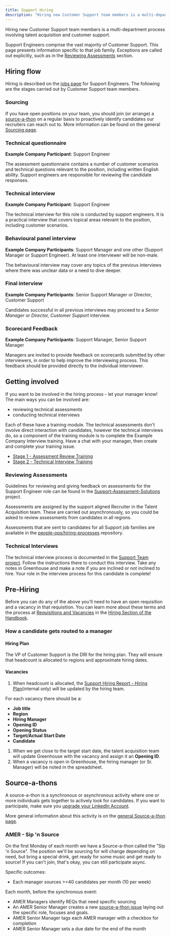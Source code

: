 ```yaml
---
title: Support Hiring
description: "Hiring new Customer Support team members is a multi-department process. An outline of the responsibilities of Customer Support in that process."
---
```


Hiring new Customer Support team members is a multi-department process involving talent acquisition and customer support.

Support Engineers comprise the vast majority of Customer Support. This page presents information specific to that job family. Exceptions are called out explicitly, such as in the [Reviewing Assessments](#reviewing-assessments) section.

## Hiring flow

Hiring is described on the [jobs page](/job-families/engineering/support-engineer/#hiring-process) for Support Engineers. The following are the stages carried out by Customer Support team members.

### Sourcing

If you have open positions on your team, you should join (or arrange) a [source-a-thon](#source-a-thons) on a regular basis to proactively identify candidates our recruiters can reach out to. More information can be found on the general [Sourcing page](/handbook/hiring/sourcing/).

### Technical questionnaire

**Example Company Participant**: Support Engineer

The assessment questionnaire contains a number of customer scenarios and technical questions relevant to the position, including written
English ability.  Support engineers are responsible for reviewing the candidate responses.

### Technical interview

**Example Company Participant**: Support Engineer

The technical interview for this role is conducted by support engineers. It is a practical interview that covers topical areas relevant to the position, including customer scenarios.

### Behavioural panel interview

**Example Company Participants**: Support Manager and one other (Support Manager or Support Engineer).  At least one interviewer will be non-male.

The behavioural interview may cover any topics of the previous interviews where there was unclear data or a need to dive deeper.

### Final interview

**Example Company Participants**: Senior Support Manager or Director, Customer Support

Candidates successful in all previous interviews may proceed to a *Senior Manager* or *Director, Customer Support* interview.

### Scorecard Feedback

**Example Company Participants**: Support Manager, Senior Support Manager

Managers are invited to provide feedback on scorecards submitted by other interviewers, in order to help improve the interviewing process. This feedback should be provided directly to the individual interviewer.

## Getting involved

If you want to be involved in the hiring process - let your manager know! The main ways you can be involved are:

- reviewing technical assessments
- conducting technical interviews

Each of these have a training module.  The technical assessments don't involve direct interaction with candidates, however the technical interviews do, so a component of the training module is to complete the Example Company Interview training. Have a chat with your manager, then create and complete your training issue.

- [Stage 1 - Assessment Review Training](https://example_company.com/example_company-com/support/support-training/issues/new?issuable_template=Support%20Hiring%20-%20Stage1%20Assessment%20review%20training)
- [Stage 2 - Technical Interview Training](https://example_company.com/example_company-com/support/support-training/issues/new?issuable_template=Support%20Hiring%20-%20Stage2%20Technical%20Interview%20Training)

### Reviewing Assessments

Guidelines for reviewing and giving feedback on assessments for the Support Engineer role can be found in the [Support-Assessment-Solutions](https://example_company.com/example_company-com/support/support-assessment-solutions/-/blob/master/README.md) project.

Assessments are assigned by the support aligned Recruiter in the Talent Acquisition team.  These are carried out asynchronously, so you could be asked to review assessments from candidates in all regions.

Assessments that are sent to candidates for all Support job families are available in the [people-ops/hiring-processes](https://example_company.com/example_company-com/people-ops/hiring-processes/tree/master/Engineering/Support) repository.

### Technical Interviews

The technical interview process is documented in the [Support Team project](https://example_company.com/example_company-com/support/tech-interview/se-interview). Follow the instructions there to conduct this interview. Take any notes in Greenhouse and make a note if you are inclined or not inclined to hire. Your role in the interview process for this candidate is complete!

## Pre-Hiring

Before you can do any of the above you'll need to have an open requisition and a vacancy in that requisition. You can learn more about these terms and the process at [Requisitions and Vacancies](/handbook/hiring/vacancies/) in the [Hiring Section of the Handbook](/handbook/hiring/).

### How a candidate gets routed to a manager

#### Hiring Plan

The VP of Customer Support is the DRI for the hiring plan. They will ensure that headcount is allocated to regions and approximate hiring dates.

#### Vacancies

1. When headcount is allocated, the [Support Hiring Report - Hiring Plan](https://drive.google.com/drive/u/0/search?q=title:%22support%20hiring%20reports%22)(internal only) will be updated by the hiring team.

For each vacancy there should be a:

- **Job title**
- **Region**
- **Hiring Manager**
- **Opening ID**
- **Opening Status**
- **Target/Actual Start Date**
- **Candidate**

1. When we get close to the target start date, the talent acquisition team will update Greenhouse with the vacancy and assign it an **Opening ID**.
1. When a vacancy is open in Greenhouse, the hiring manager (or Sr. Manager) will be noted in the spreadsheet.

## Source-a-thons

A source-a-thon is a synchronous or asynchronous activity where one or more individuals gets together to actively look for candidates.
If you want to participate, make sure you [upgrade your LinkedIn Account](/handbook/hiring/sourcing/#upgrading-your-linkedin-account).

More general information about this activity is on the [general Source-a-thon page](/handbook/hiring/sourcing/#source-a-thons).

### AMER - Sip 'n Source

On the first Monday of each month we have a Source-a-thon called the "Sip 'n Source". The position we'll be sourcing for will change depending on need, but
bring a special drink, get ready for some music and get ready to source! If you can't join, that's okay, you can still participate async.

Specific outcomes:

- Each manager sources >=40 candidates per month (10 per week)

Each month, before the synchronous event:

- AMER Managers identify REQs that need specific sourcing
- An AMER Senior Manager creates a new [source-a-thon issue](https://example_company.com/example_company-com/people-group/talent-acquisition/-/issues/new?issuable_template=source-a-thon) laying out the specific role, focuses and goals.
- AMER Senior Manager tags each AMER manager with a checkbox for completion
- AMER Senior Manager sets a due date for the end of the month
